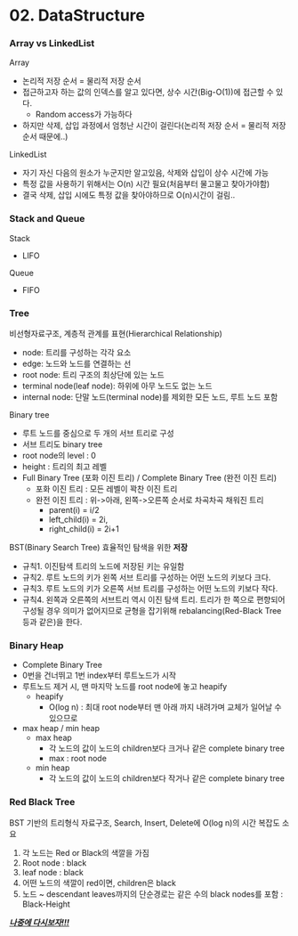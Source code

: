 # 02. DataStructure

### Array vs LinkedList

Array
- 논리적 저장 순서 = 물리적 저장 순서
- 접근하고자 하는 값의 인덱스를 알고 있다면, 상수 시간(Big-O(1))에 접근할 수 있다.
  - Random access가 가능하다
- 하지만 삭제, 삽입 과정에서 엄청난 시간이 걸린다(논리적 저장 순서 = 물리적 저장 순서 때문에..)


LinkedList
- 자기 자신 다음의 원소가 누군지만 알고있음, 삭제와 삽입이 상수 시간에 가능
- 특정 값을 사용하기 위해서는 O(n) 시간 필요(처음부터 물고물고 찾아가야함)
- 결국 삭제, 삽입 시에도 특정 값을 찾아야하므로 O(n)시간이 걸림..

### Stack and Queue

Stack
- LIFO

Queue
- FIFO


### Tree

비선형자료구조, 계층적 관계를 표현(Hierarchical Relationship)
- node: 트리를 구성하는 각각 요소
- edge: 노드와 노드를 연결하는 선
- root node: 트리 구조의 최상단에 있는 노드
- terminal node(leaf node): 하위에 아무 노드도 없는 노드
- internal node: 단말 노드(terminal node)를 제외한 모든 노드, 루트 노드 포함

Binary tree
- 루트 노드를 중심으로 두 개의 서브 트리로 구성
- 서브 트리도 binary tree
- root node의 level : 0
- height : 트리의 최고 레벨
- Full Binary Tree (포화 이진 트리) / Complete Binary Tree (완전 이진 트리)
  - 포화 이진 트리 : 모든 레벨이 꽉찬 이진 트리
  - 완전 이진 트리 : 위->아래, 왼쪽->오른쪽 순서로 차곡차곡 채워진 트리
    - parent(i) = i/2
    - left_child(i) = 2i,
    - right_child(i) = 2i+1
    
BST(Binary Search Tree)
효율적인 탐색을 위한 **저장**
- 규칙1. 이진탐색 트리의 노드에 저장된 키는 유일함
- 규칙2. 루트 노드의 키가 왼쪽 서브 트리를 구성하는 어떤 노드의 키보다 크다.
- 규칙3. 루트 노드의 키가 오른쪽 서브 트리를 구성하는 어떤 노드의 키보다 작다.
- 규칙4. 왼쪽과 오른쪽의 서브트리 역시 이진 탐색 트리.
트리가 한 쪽으로 편향되어 구성될 경우 의미가 없어지므로 균형을 잡기위해 rebalancing(Red-Black Tree 등과 같은)을 한다.

### Binary Heap
- Complete Binary Tree
- 0번을 건너뛰고 1번 index부터 루트노드가 시작
- 루트노드 제거 시, 맨 마지막 노드를 root node에 놓고 heapify
    - heapify
        - O(log n) : 최대 root node부터 맨 아래 까지 내려가며 교체가 일어날 수 있으므로
- max heap / min heap
    - max heap 
        - 각 노드의 값이 노드의 children보다 크거나 같은 complete binary tree
        - max : root node
    - min heap
        - 각 노드의 값이 노드의 children보다 작거나 같은 complete binary tree
       

### Red Black Tree
BST 기반의 트리형식 자료구조, Search, Insert, Delete에 O(log n)의 시간 복잡도 소요
1. 각 노드는 Red or Black의 색깔을 가짐
2. Root node : black
3. leaf node : black
4. 어떤 노드의 색깔이 red이면, children은 black
5. 노드 ~ descendant leaves까지의 단순경로는 같은 수의 black nodes를 포함 : Black-Height

[***나중에 다시보자!!!***](https://ko.wikipedia.org/wiki/%EB%A0%88%EB%93%9C-%EB%B8%94%EB%9E%99_%ED%8A%B8%EB%A6%AC)

